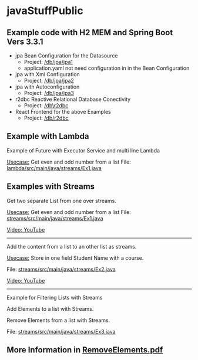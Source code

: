 # javaStuffPublic

## Example code with H2 MEM and Spring Boot Vers 3.3.1

* jpa Bean Configuration for the Datasource
  * Project: [/db/jpa/jpa1](./db/jpa/jpa1)
  * application.yaml not need configuration in in the Bean Configuration 
* jpa with Xml Configuration
    * Project: [/db/jpa/jpa2](./db/jpa/jpa2)
* jpa with Autoconfiguration
    * Project: [/db/jpa/jpa3](./db/jpa/jpa3)
* r2dbc Reactive Relational Database Conectivity
    * Project: [/db\r2dbc](db\r2dbc)
* React Frontend for the above Examples
    * Project: [/db/r2dbc](./db/r2dbc)


## Example with Lambda

Example of Future with Executor Service and multi line Lambda

<u>Usecase:</u> Get even and odd number from a list
File: [lambda/src/main/java/streams/Ex1.java](./lambda/src/main/java/streams/Ex1.java)

## Examples with Streams

Get two separate List from one over streams.

<u>Usecase:</u> Get even and odd number from a list
File: [streams/src/main/java/streams/Ex1.java](./streams/src/main/java/streams/Ex1.java)

[Video: YouTube](https://youtu.be/o2f2jfcMXUE)

---

Add the content from a list to an other list as streams.

<u>Usecase:</u> Store in one field Student Name with a course.

File: [streams/src/main/java/streams/Ex2.java](./streams/src/main/java/streams/Ex2.java)

[Video: YouTube](https://youtu.be/XTp2zJv93mw)

---

Example for Filtering Lists with Streams

Add Elements to a list with Streams.

Remove Elements from a list with Streams.

File: [streams/src/main/java/streams/Ex3.java](./streams/src/main/java/streams/Ex3.java)

## More Information in [RemoveElements.pdf](./RemoveElements.pdf)
